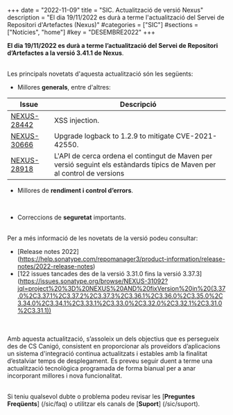 +++
date        = "2022-11-09"
title       = "SIC. Actualització de versió Nexus"
description = "El dia 19/11/2022 es durà a terme l'actualització del Servei de Repositori d'Artefactes (Nexus)"
#categories  = ["SIC"]
#sections    = ["Notícies", "home"]
#key         = "DESEMBRE2022"
+++

**El dia 19/11/2022 es durà a terme l’actualització del Servei de Repositori d’Artefactes a la versió 3.41.1 de Nexus**.
<br/><br/>

Les principals novetats d'aquesta actualització són les següents:
<br/>

* Millores **generals**, entre d'altres:

|Issue|Descripció|
|-----------|----------|
|[NEXUS-28442](https://issues.sonatype.org/browse/NEXUS-28442)|XSS injection.|
|[NEXUS-30666](https://issues.sonatype.org/browse/NEXUS-30666)|Upgrade logback to 1.2.9 to mitigate CVE-2021-42550.|
|[NEXUS-28918](https://issues.sonatype.org/browse/NEXUS-28918)|L'API de cerca ordena el contingut de Maven per versió seguint els estàndards típics de Maven per al control de versions|

* Millores de **rendiment i control d’errors**.
<br/>

* Correccions de **seguretat** importants.

<br/>
Per a més informació de les novetats de la versió podeu consultar:

- [Release notes 2022] (https://help.sonatype.com/repomanager3/product-information/release-notes/2022-release-notes)
- [122 issues tancades des de la versió 3.31.0 fins la versió 3.37.3] (https://issues.sonatype.org/browse/NEXUS-31092?jql=project%20%3D%20NEXUS%20AND%20fixVersion%20in%20(3.37.0%2C3.37.1%2C3.37.2%2C3.37.3%2C3.36.1%2C3.36.0%2C3.35.0%2C3.34.0%2C3.34.1%2C3.33.1%2C3.33.0%2C3.32.0%2C3.32.1%2C3.31.0%2C3.31.1))

<br/>
<br/>
Amb aquesta actualització, s’assoleix un dels objectius que es persegueix des de CS Canigó, consistent en proporcionar als
proveïdors d’aplicacions un sistema d'integració continua actualitzats i estables amb la finalitat d’estalviar temps de desplegament.
Es preveu seguir duent a terme una actualització tecnològica programada de forma bianual per a anar incorporant
millores i nova funcionalitat.
<br/>
<br/>

Si teniu qualsevol dubte o problema podeu revisar les [**Preguntes Freqüents**] (/sic/faq) o utilitzar els canals de [**Suport**] (/sic/suport).